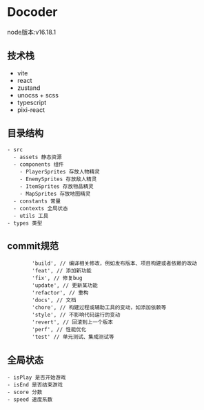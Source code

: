 # Docoder

node版本:v16.18.1

## 技术栈

- vite
- react
- zustand
- unocss + scss
- typescript
- pixi-react

## 目录结构

```text
- src
  - assets 静态资源
  - components 组件
    - PlayerSprites 存放人物精灵
    - EnemySprites 存放敌人精灵
    - ItemSprites 存放物品精灵
    - MapSprites 存放地图精灵
  - constants 常量
  - contexts 全局状态
  - utils 工具
- types 类型
```

## commit规范

```text
        'build', // 编译相关修改，例如发布版本、项目构建或者依赖的改动
        'feat', // 添加新功能
        'fix', // 修复bug
        'update', // 更新某功能
        'refactor', // 重构
        'docs', // 文档
        'chore', // 构建过程或辅助工具的变动，如添加依赖等
        'style', // 不影响代码运行的变动
        'revert', // 回滚到上一个版本
        'perf', // 性能优化
        'test' // 单元测试、集成测试等
```

## 全局状态

```text
- isPlay 是否开始游戏
- isEnd 是否结束游戏
- score 分数
- speed 速度系数
```
